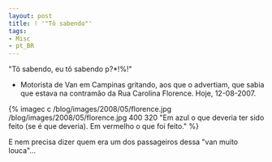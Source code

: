 ```yaml
---
layout: post
title: ! '"Tô sabendo"'
tags:
- Misc
- pt_BR
---
```

"Tô sabendo, eu tô sabendo p?*!%!"

- Motorista de Van em Campinas gritando, aos que o advertiam, que sabia que estava na contramão da Rua Carolina Florence. Hoje, 12-08-2007.

{% imagec c /blog/images/2008/05/florence.jpg /blog/images/2008/05/florence.jpg 400 320 "Em azul o que deveria ter sido feito (se é que deveria). Em vermelho o que foi feito." %}

E nem precisa dizer quem era um dos passageiros dessa "van muito louca"...
